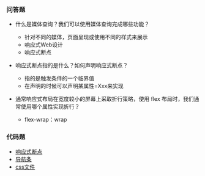 ### 问答题
* 什么是媒体查询？我们可以使用媒体查询完成哪些功能？
    * 针对不同的媒体，页面呈现或使用不同的样式来展示
    * 响应式Web设计
    * 响应式断点

* 响应式断点指的是什么？如何声明响应式断点？
    * 指的是触发条件的一个临界值
    * 在声明的时候可以声明某属性=Xxx来实现

* 通常响应式布局在宽度较小的屏幕上采取折行策略，使用 flex 布局时，我们通常使用哪个属性实现折行？
    * flex-wrap：wrap

### 代码题
* [响应式断点](https://github.com/a735315482/mfs-homework/blob/master/20%E5%93%8D%E5%BA%94%E5%BC%8F%E6%96%AD%E7%82%B9.html)
* [导航条](https://github.com/a735315482/mfs-homework/blob/master/20%E5%AF%BC%E8%88%AA%E6%9D%A1.html)
* [css文件](https://github.com/a735315482/mfs-homework/blob/master/20%E5%AF%BC%E8%88%AA%E6%9D%A1.css)